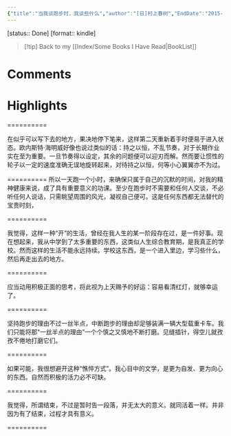 ```yaml
---
{"title":"当我谈跑步时，我谈些什么","author":"[日]村上春树","EndDate":"2015-08-30","publisher":null,"dg-publish":true,"permalink":"/BookNotes/当我谈跑步时，我谈些什么/","dgPassFrontmatter":true,"noteIcon":""}
---
```


[status:: Done]
[format:: kindle]

>[!tip] Back to my [[Index/Some Books I Have Read\|BookList]]

# Comments

# Highlights

==========

在似乎可以写下去的地方，果决地停下笔来，这样第二天重新着手时便易于进入状态。欧内斯特·海明威好像也说过类似的话：持之以恒，不乱节奏，对于长期作业实在至为重要。一旦节奏得以设定，其余的问题便可以迎刃而解。然而要让惯性的轮子以一定的速度准确无误地旋转起来，对待持之以恒，何等小心翼翼亦不为过。

==========
所以一天跑一个小时，来确保只属于自己的沉默的时间，对我的精神健康来说，成了具有重要意义的功课。至少在跑步时不需要和任何人交谈，不必听任何人说话，只需眺望周围的风光，凝视自己便可。这是任何东西都无法替代的宝贵时刻，

==========

我觉得，这样一种“开”的生活，曾经在我人生的某一阶段存在过，是一件好事。现在想起来，我从中学到了太多重要的东西，这类似人生综合教育期，是我真正的学校。然而这样的生活不能永远持续。学校这东西，是一个进入里边，学习些什么，然后再走出去的地方。

==========


应当动用积极正面的思考，将此视为上天赐予的好运：容易看清红灯，就够幸运了。

==========

坚持跑步的理由不过一丝半点，中断跑步的理由却足够装满一辆大型载重卡车。我们只能将那“一丝半点的理由”一个个慎之又慎地不断打磨。见缝插针，得空儿就孜孜不倦地打磨它们。

==========

如果可能，我很想避开这种“憔悴方式”。我心目中的文学，是更为自发、更为向心的东西。自然而积极的活力必不可缺。

==========

我觉得，所谓结束，不过是暂时告一段落，并无太大的意义。就同活着一样。并非因为有了结束，过程才具有意义。

==========